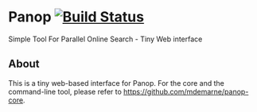 # Panop [![Build Status](https://travis-ci.org/mdemarne/panop-web.svg?branch=master)](https://travis-ci.org/mdemarne/panop-web)
Simple Tool For Parallel Online Search - Tiny Web interface

## About
This is a tiny web-based interface for Panop. For the core and the command-line tool, please refer to https://github.com/mdemarne/panop-core.